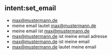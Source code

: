 ## intent:set_email
- [max@mustermann.de](email)
- meine email lautet [max@mustermann.de](email)
- meine email ist [max@mustermann.de](email)
- [max@mustermann.de](email) ist meine email adresse
- [max@mustermann.de](email) ist meine email
- [max@mustermann.de](email) lautet meine email
